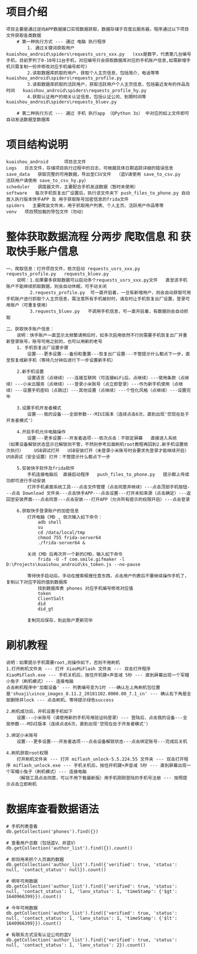 # 项目介绍
    项目主要是通过逆向APP数据接口实现数据获取，数据存储于百度云服务器，程序通过以下项目文件获取各类数据
        # 第一种执行方式 --- 通过 电脑 执行程序
            1. 通过关键词获取用户   kuaishou_android\spiders\requests_usrs_xxx.py   (xxx是数字，代表第几台编号手机，目前罗列了0-10号11台手机，对应编号只会获取数据库对应的手机账户信息,如需新增手机只需复制一份并修改对应手机编号即可)
            2.读取数据库抓取的用户，获取个人主页信息，包括简介、电话等等   kuaishou_android\spiders\requests_profile.py
            3.读取数据库抓取的活跃用户，获取活跃用户个人主页信息，包括最近发布的作品及时间   kuaishou_android\spiders\requests_profile_hy.py
            4.获取认证用户的相关认证信息，包括认证公司、到期时间等   kuaishou_android\spiders\requests_bluev.py

        # 第二种执行方式 --- 通过 手机 执行app （QPython 3s） 中对应的如上文件即可自动发送数据至数据库


# 项目结构说明
    kuaishou_android      项目总文件
    Logs   日志文件，存储项目执行过程中的日志，可根据具体日期追踪详细的错误信息
    save_data   获取完整的可用数据，导出至CSV文件  （蓝V请使用 save_to_csv.py   活跃用户请使用 save_to_csv_hy.py）
    scheduler   调度器文件，主要配合手机发送数据（暂时未使用）
    software   每次手机恢复出厂设置后，执行该文件夹下 push_files_to_phone.py 自动放入执行版本快手APP 及 用于获取账号加密信息的frida文件
    spiders   主要爬虫文件夹，用于抓取用户列表、个人主页、活跃用户作品等等
    venv   项目预加载的导包文件（勿动）


# 整体获取数据流程  分两步  爬取信息 和 获取快手账户信息
    一、爬取信息：打开项目文件，依次启动 requests_usrs_xxx.py   requests_profile.py   requests_bluev.py
        说明：1.如果要多获取数据可以启动多个requests_usrs_xxx.py文件   直至该手机账户不能继续抓取数据，则会自动休眠，可手动关闭
             2.requests_profile.py  可一直开启着，一旦有新增用户，则会自动获取可用手机账户进行抓取个人主页信息，需注意所有手机被封时，请及时让手机恢复出厂设置，登录可用账户（可重复使用）
             3.requests_bluev.py   不调用手机信息，可一直开启着，有数据则会自动抓取

    二、获取快手账户信息：
        说明：快手账户一直显示太频繁请稍后时，如多次启用依然不行则需要手机恢复出厂并重新登录账号，账号可用之前的，也可以用新的老号
        1. 手机恢复出厂设置步骤
            设置---更多设置---备份和重置---恢复出厂设置---不管提示什么都点下一步，直至恢复成新手机（等待几分钟后进行下一步设置新手机）

        2.新手机设置
            设置语言（点继续）---连接互联网（可连接WiFi后，点继续）---使用条款（点继续）---小米云服务（点继续）---登录小米账号（点立即登录）---作为新手机使用（点继续）---设置手机密码（点跳过）---其他设置（点继续）---个性化风格（点继续）---设置完毕
            
        3.设置手机开发者模式
            设置---我的设备---全部参数---MIUI版本（连续点击6次，直到出现'您现在处于开发者模式'）
            
        4.开启手机允许电脑操作
            设置---更多设置---开发者选项---依次点击：不锁定屏幕   直接进入系统   （如果设备解锁状态显示已解锁则不管，不然则参考后面刷机root教程再回到2.新手机设置依次执行）    USB调试打开   USB安装打开（未登录小米账号时会要求先登录才能继续开启）   USB调试（安全设置）打开：不管提示什么都点下一步
        
        5.安装快手软件及frida软件
            手机连接电脑后  直接启动程序   push_files_to_phone.py   提示都上传成功即可进行手动安装
            打开手机桌面系统工具---点击文件管理（点击同意并继续）---点击顶部手机按钮---点击 Download 文件夹---点击快手APP---点击设置---打开未知来源（点击确定）---返回至安装界面---点击同意---点击安装---打开APP（允许所有提示的权限开启）---点击登录
 
        6.获取快手登录账户的加密信息
            打开电脑 CMD , 依次输入如下命令：
                adb shell
                su
                cd /data/local/tmp
                chmod 755 frida-server64
                ./frida-server64 &
             
            关闭 CMD 后再次开一个新的CMD，输入如下命令
                frida -U -f com.smile.gifmaker -l D:\Projects\kuaishou_android\ks_token.js --no-pause  
            
            等待快手启动后，手动在搜索框搜任意东西，点击用户列表后不要继续操作手机了，复制以下对应字段的值到数据库
                找到数据库表 phones 对应手机编号修改对应值
                token
                ClientSalt
                did
                did_gt
            
            复制完后保存，到此账户更新完毕


# 刷机教程
    说明：如果提示手机需要root,则操作如下，否则不用刷机
    1.打开刷机文件夹 --- 打开 XiaoMiFlash 文件夹 --- 双击打开程序 XiaoMiFlash.exe --- 手机关机后，按住开机键+声音减 5秒 --- 直到屏幕出现一个军帽小兔子（刷机模式）--- 连接电脑
    点击刷机程序中'加载设备' --- 列表编号变为1时 ---确认左上角刷机包位置是'shuaji\vince_images_8.11.2_20181102.0000.00_7.1_cn' --- 确认右下角是全部删除并lock --- 点击刷机，等待提示绿色success
    
    2.刷机成功后，开机设置手机如下
        设置---小米账号（请使用新的手机号用验证码登录）--- 登陆后，点击我的设备---全部参数---MIUI版本（连续点击6次，直到出现'您现在处于开发者模式'）
        
    3.绑定小米账号
        设置---更多设置---开发者选项---点击设备解锁状态---点击绑定账号---完成后关机
        
    4.刷机获取root权限
        打开刷机文件夹 --- 打开 miflash_unlock-5.5.224.55 文件夹 --- 双击打开程序 miflash_unlock.exe --- 手机关机后，按住开机键+声音减 5秒 --- 直到屏幕出现一个军帽小兔子（刷机模式）--- 连接电脑
        （解锁工具点击同意，可以不用下载最新版）用手机刚刚登陆的手机号注册 --- 按照提示点击立即刷机
        
        
# 数据库查看数据语法
    # 手机列表查看
    db.getCollection('phones').find({})
    
    # 查看用户总数（包括蓝V、非蓝V）
    db.getCollection('author_list').find({}).count()
    
    # 即将用来抓个人页面的数据    
    db.getCollection('author_list').find({'verified': true, 'status': null, 'contact_status': null}).count()
    
    # 明年可用数据
    db.getCollection('author_list').find({'verified': true, 'status': null, 'contact_status': 1, 'lanv_status': 1, 'timeStamp': {'$gt': 1640966399}}).count()
    
    # 今年可用数据
    db.getCollection('author_list').find({'verified': true, 'status': null, 'contact_status': 1, 'lanv_status': 1, 'timeStamp': {'$lt': 1640966399}}).count()
    
    # 有联系方式没有认证公司的蓝V
    db.getCollection('author_list').find({'verified': true, 'status': null, 'contact_status': 1, 'lanv_status': 2}).count()
